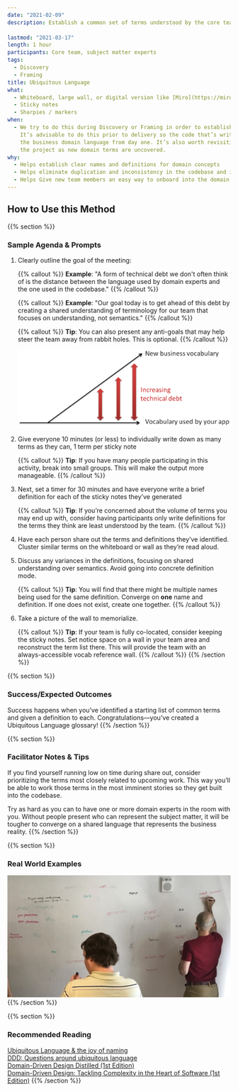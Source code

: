```yaml
---
date: "2021-02-09"
description: Establish a common set of terms understood by the core team

lastmod: "2021-03-17"
length: 1 hour
participants: Core team, subject matter experts
tags:
  - Discovery
  - Framing
title: Ubiquitous Language
what:
  - Whiteboard, large wall, or digital version like [Miro](https://miro.com/)
  - Sticky notes
  - Sharpies / markers
when:
  - We try to do this during Discovery or Framing in order to establish a baseline vocabulary.
    It’s advisable to do this prior to delivery so the code that’s written reflects
    the business domain language from day one. It’s also worth revisiting this throughout
    the project as new domain terms are uncovered.
why:
  - Helps establish clear names and definitions for domain concepts
  - Helps eliminate duplication and inconsistency in the codebase and in team conversations
  - Helps Give new team members an easy way to onboard into the domain
---
```


## How to Use this Method

{{% section %}}

### Sample Agenda & Prompts

1. Clearly outline the goal of the meeting:

   {{% callout %}}
   **Example**: "A form of technical debt we don't often think of is the distance between the language used by domain experts and the one used in the codebase."
   {{% /callout %}}

   {{% callout %}}
   **Example**: "Our goal today is to get ahead of this debt by creating a shared understanding of terminology for our team that focuses on understanding, not semantics."
   {{% /callout %}}

   {{% callout %}}
   **Tip**: You can also present any anti-goals that may help steer the team away from rabbit holes. This is optional.
   {{% /callout %}}

   ![Visual of the gap between the app's vocabulary and new business vocabulary](images/step-1.png)

1. Give everyone 10 minutes (or less) to individually write down as many terms as they can, 1 term per sticky note

   {{% callout %}}
   **Tip**: If you have many people participating in this activity, break into small groups. This will make the output more manageable.
   {{% /callout %}}

1. Next, set a timer for 30 minutes and have everyone write a brief definition for each of the sticky notes they’ve generated

   {{% callout %}}
   **Tip**: If you’re concerned about the volume of terms you may end up with, consider having participants only write definitions for the terms they think are least understood by the team.
   {{% /callout %}}

1. Have each person share out the terms and definitions they’ve identified. Cluster similar terms on the whiteboard or wall as they’re read aloud.

1. Discuss any variances in the definitions, focusing on shared understanding over semantics. Avoid going into concrete definition mode.

   {{% callout %}}
   **Tip**: You will find that there might be multiple names being used for the same definition. Converge on **one** name and definition. If one does not exist, create one together.
   {{% /callout %}}

1. Take a picture of the wall to memorialize.

   {{% callout %}}
   **Tip**: If your team is fully co-located, consider keeping the sticky notes. Set notice space on a wall in your team area and reconstruct the term list there. This will provide the team with an always-accessible vocab reference wall.
   {{% /callout %}}
   {{% /section %}}

{{% section %}}

### Success/Expected Outcomes

Success happens when you’ve identified a starting list of common terms and given a definition to each. Congratulations—you’ve created a Ubiquitous Language glossary!
{{% /section %}}

{{% section %}}

### Facilitator Notes & Tips

If you find yourself running low on time during share out, consider prioritizing the terms most closely related to upcoming work. This way you’ll be able to work those terms in the most imminent stories so they get built into the codebase.

Try as hard as you can to have one or more domain experts in the room with you. Without people present who can represent the subject matter, it will be tougher to converge on a shared language that represents the business reality.
{{% /section %}}

{{% section %}}

### Real World Examples

![example ubiquitous language workshop on whiteboard](images/example-1.jpg)
{{% /section %}}

{{% section %}}

### Recommended Reading

[Ubiquitous Language & the joy of naming](https://blog.carbonfive.com/2016/10/04/ubiquitous-language-the-joy-of-naming/)  
[DDD: Questions around ubiquitous language](https://richarddingwall.name/2013/02/16/ubiquitious-language-handling-change/)  
[Domain-Driven Design Distilled (1st Edition)](https://www.amazon.com/Domain-Driven-Design-Distilled-Vaughn-Vernon/dp/0134434420)  
[Domain-Driven Design: Tackling Complexity in the Heart of Software (1st Edition)](https://www.amazon.com/Domain-Driven-Design-Tackling-Complexity-Software/dp/0321125215)
{{% /section %}}
